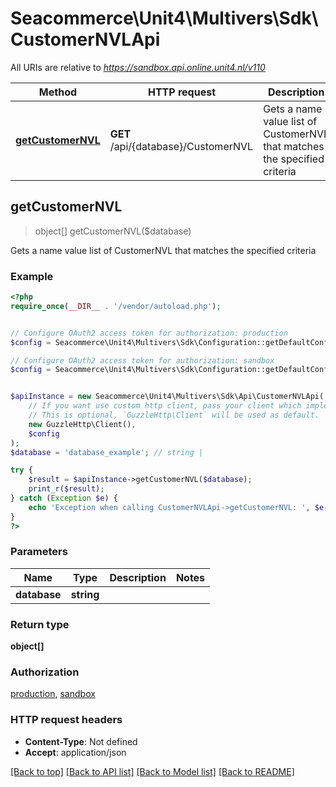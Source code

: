 # Seacommerce\Unit4\Multivers\Sdk\CustomerNVLApi

All URIs are relative to *https://sandbox.api.online.unit4.nl/v110*

Method | HTTP request | Description
------------- | ------------- | -------------
[**getCustomerNVL**](CustomerNVLApi.md#getCustomerNVL) | **GET** /api/{database}/CustomerNVL | Gets a name value list of CustomerNVL that matches the specified criteria



## getCustomerNVL

> object[] getCustomerNVL($database)

Gets a name value list of CustomerNVL that matches the specified criteria

### Example

```php
<?php
require_once(__DIR__ . '/vendor/autoload.php');


// Configure OAuth2 access token for authorization: production
$config = Seacommerce\Unit4\Multivers\Sdk\Configuration::getDefaultConfiguration()->setAccessToken('YOUR_ACCESS_TOKEN');

// Configure OAuth2 access token for authorization: sandbox
$config = Seacommerce\Unit4\Multivers\Sdk\Configuration::getDefaultConfiguration()->setAccessToken('YOUR_ACCESS_TOKEN');


$apiInstance = new Seacommerce\Unit4\Multivers\Sdk\Api\CustomerNVLApi(
    // If you want use custom http client, pass your client which implements `GuzzleHttp\ClientInterface`.
    // This is optional, `GuzzleHttp\Client` will be used as default.
    new GuzzleHttp\Client(),
    $config
);
$database = 'database_example'; // string | 

try {
    $result = $apiInstance->getCustomerNVL($database);
    print_r($result);
} catch (Exception $e) {
    echo 'Exception when calling CustomerNVLApi->getCustomerNVL: ', $e->getMessage(), PHP_EOL;
}
?>
```

### Parameters


Name | Type | Description  | Notes
------------- | ------------- | ------------- | -------------
 **database** | **string**|  |

### Return type

**object[]**

### Authorization

[production](../../README.md#production), [sandbox](../../README.md#sandbox)

### HTTP request headers

- **Content-Type**: Not defined
- **Accept**: application/json

[[Back to top]](#) [[Back to API list]](../../README.md#documentation-for-api-endpoints)
[[Back to Model list]](../../README.md#documentation-for-models)
[[Back to README]](../../README.md)

